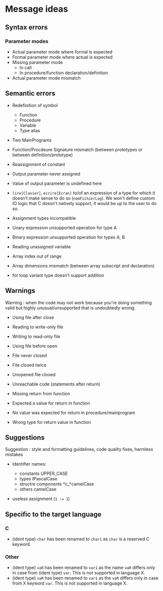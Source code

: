 # Message ideas

## Syntax errors

### Parameter modes

- Actual parameter mode where formal is expected
- Formal parameter mode where actual is expected
- Missing parameter mode
    - In call
    - In procedure/function declaration/definition
- Actual parameter mode mismatch

## Semantic errors

- Redefinition of symbol
    - Function
    - Procedure
    - Variable
    - Type alias
- Two MainPrograms
- Function/Procdeure Signature mismatch (between prototypes or between definition/prototype)
- Reassignment of constant
- Output parameter never assigned
- Value of output parameter is undefined here

- `lire[Clavier]`, `ecrire[Ecran]` to/of an expression of a type for which it doesn't make sense to do so (`nomFichierLog`). We won't define custom IO logic that C doesn't natively support, it would be up to the user to do so.
- Assignment types incompatible
- Unary expression unsupported operation for type A
- Binary expression unsupported operation for types A, B
- Reading unassigned variable
- Array index out of range
- Array dimensions mismatch (between array subscript and declaration)
- for loop variant type doesn't support addition

## Warnings

Warning : when the code may not work because you're doing something valid but highly unusual/unsupported that is undoubtedly wrong.

- Using file after close
- Reading to write-only file
- Writing to read-only file
- Using file before open
- File never closed
- File closed twice
- Unopened file closed

- Unreachable code (statements after return)
- Missing return from function
- Expected a value for return in function
- No value was expected for return in procedure/mainprogram
- Wrong type for return value in function

## Suggestions

Suggestion : style and formatting guidelines, code quality fixes, harmless mistakes

- Identifier names:
    - constants UPPER_CASE
    - types *t*PascalCase
    - structre components *c_*camelCase
    - others camelCase

- useless assignment (`1 := 1`)

## Specific to the target language

### C

- (ident type) `char` has been renamed to `char1` as `char` is a reserved C keyword.

### Other

- (ident type) `vaR` has been renamed to `var1` as the name `vaR` differs only in case from (ident type) `var`. This is not supported in language X.
- (ident type) `vaR` has been renamed to `var1` as the `vaR` differs only in case from X keyword `var`. This is not supported in language X.
